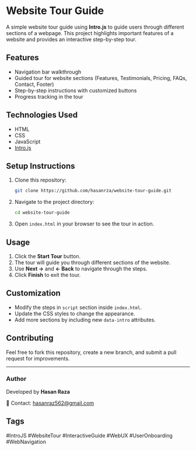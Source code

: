 # Website Tour Guide

A simple website tour guide using **Intro.js** to guide users through different sections of a webpage. This project highlights important features of a website and provides an interactive step-by-step tour.

## Features
- Navigation bar walkthrough
- Guided tour for website sections (Features, Testimonials, Pricing, FAQs, Contact, Footer)
- Step-by-step instructions with customized buttons
- Progress tracking in the tour

## Technologies Used
- HTML
- CSS
- JavaScript
- [Intro.js](https://introjs.com/)

## Setup Instructions
1. Clone this repository:
   ```sh
   git clone https://github.com/hasanrza/website-tour-guide.git
   ```
2. Navigate to the project directory:
   ```sh
   cd website-tour-guide
   ```
3. Open `index.html` in your browser to see the tour in action.

## Usage
1. Click the **Start Tour** button.
2. The tour will guide you through different sections of the website.
3. Use **Next →** and **← Back** to navigate through the steps.
4. Click **Finish** to exit the tour.

## Customization
- Modify the steps in `script` section inside `index.html`.
- Update the CSS styles to change the appearance.
- Add more sections by including new `data-intro` attributes.

## Contributing
Feel free to fork this repository, create a new branch, and submit a pull request for improvements.

---
### Author
Developed by **Hasan Raza**

📧 Contact: hasanraz562@gmail.com

## Tags  
#IntroJS #WebsiteTour #InteractiveGuide #WebUX #UserOnboarding #WebNavigation


